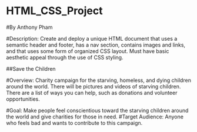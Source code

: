 # HTML_CSS_Project

#By Anthony Pham

#Description: Create and deploy a unique HTML document that uses a semantic header and footer, has a nav section, contains images and links, and that uses some form of organized CSS layout.  Must have basic aesthetic appeal through the use of CSS styling.

##Save the Children

#Overview: Charity campaign for the starving, homeless, and dying children around the world. There will be pictures and videos of  starving children. There are a list of ways you can help, such as donations and volunteer opportunities.

#Goal: Make people feel conscientious toward the starving children around the world  and  give charities for those in need. 
#Target Audience: Anyone who feels bad and wants to contribute to this campaign. 
